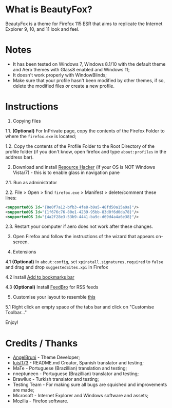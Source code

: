 # What is BeautyFox?
BeautyFox is a theme for Firefox 115 ESR that aims to replicate the Internet Explorer 9, 10, and 11 look and feel.

# Notes
* It has been tested on Windows 7, Windows 8.1/10 with the default theme and Aero themes with Glass8 enabled and Windows 11;
* It doesn't work properly with WindowBlinds;
* Make sure that your profile hasn't been modified by other themes, if so, delete the modified files _or_ create a new profile.

# Instructions

1. Copying files

1.1.	**(Optional)** For InPrivate page, copy the contents of the Firefox Folder to where the `firefox.exe` is located;

1.2.	Copy the contents of the Profile Folder to the Root Directory of the profile folder (if you don't know, open firefox and type `about:profiles` in the address bar).

2.	Download and install [Resource Hacker](https://angusj.com/resourcehacker/) (if your OS is NOT Windows Vista/7) - this is to enable glass in navigation pane

2.1.	Run as administrator

2.2.	File > Open > find `firefox.exe` > Manifest > delete/comment these lines:
```xml
<supportedOS Id="{8e0f7a12-bfb3-4fe8-b9a5-48fd50a15a9a}"/>
<supportedOS Id="{1f676c76-80e1-4239-95bb-83d0f6d0da78}"/>
<supportedOS Id="{4a2f28e3-53b9-4441-ba9c-d69d4a4a6e38}"/>
```
2.3.	Restart your computer if aero does not work after these changes.

3. Open Firefox and follow the instructions of the wizard that appears on-screen.

4.	Extensions

4.1	**(Optional)** In `about:config`, set `xpinstall.signatures.required` to `false` and drag and drop `suggestedSites.xpi` in Firefox

4.2	Install [Add to bookmarks bar](https://addons.mozilla.org/en-US/firefox/addon/add-to-favorites-bar/)

4.3	**(Optional)** Install [FeedBro](https://addons.mozilla.org/en-US/firefox/addon/feedbroreader/) for RSS feeds

5. Customise your layout to resemble [this](https://www.techrepublic.com/wp-content/uploads/2011/03/6202428.png)

5.1 Right click an empty space of the tabs bar and click on "Customise Toolbar..."

Enjoy!

# Credits / Thanks
* [AngelBruni](https://github.com/angelbruni) - Theme Developer;
* [luisl173](https://github.com/luisl173) - README.md Creator, Spanish translator and testing;
* MaTe - Portuguese (Brazillian) translation and testing;
* nneptuneen - Portuguese (Brazillian) translator and testing;
* Brawllux - Turkish translator and testing;
* Testing Team - For making sure all bugs are squished and improvements are made;
* Microsoft - Internet Explorer and Windows software and assets;
* Mozilla - Firefox software.